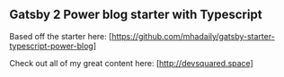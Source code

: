 ## Gatsby 2 Power blog starter with Typescript

Based off the starter here: [https://github.com/mhadaily/gatsby-starter-typescript-power-blog]

Check out all of my great content here: [http://devsquared.space]
